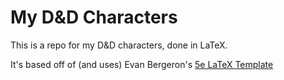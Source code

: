 # My D&D Characters

This is a repo for my D&D characters, done in LaTeX.

It's based off of (and uses) Evan Bergeron's [5e LaTeX Template](http://github.com/evanbergeron/DND-5e-LaTeX-Template)
